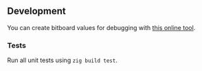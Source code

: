 
## Development
You can create bitboard values for debugging with [this online tool](https://gekomad.github.io/Cinnamon/BitboardCalculator/).

### Tests
Run all unit tests using `zig build test`.
